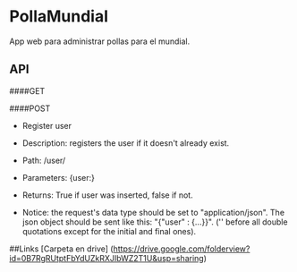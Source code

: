 PollaMundial
============

App web para administrar pollas para el mundial.

API
---
####GET

####POST
- Register user

 * Description: registers the user if it doesn't already exist.

 * Path: /user/

 * Parameters: {user:<user json obj>}
 * Returns: True if user was inserted, false if not.

 * Notice: the request's data type should be set to "application/json". The json object should be sent like this: 
"{\"user\" : {...}}". ('\' before all double quotations except for the initial and final ones).

##Links
[Carpeta en drive] (https://drive.google.com/folderview?id=0B7RgRUtptFbYdUZkRXJIbWZ2T1U&usp=sharing)
